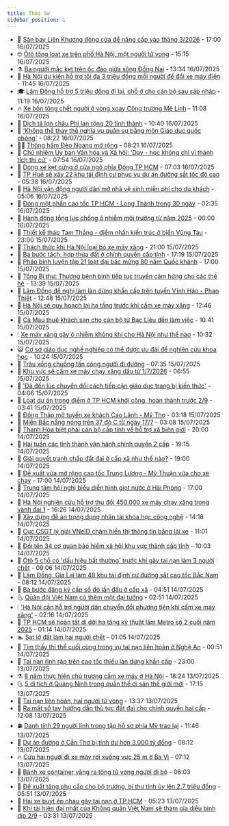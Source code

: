 ```yaml
---
title: Thời Sự
sidebar_position: 1
---
```


<!-- vnexpress-thoi-su:START -->
- 🦒 [Sân bay Liên Khương đóng cửa để nâng cấp vào tháng 3/2026](https://vnexpress.net/san-bay-lien-khuong-dong-cua-de-nang-cap-vao-thang-3-2026-4915222.html) - 17:00 16/07/2025
- 🤓 [Ôtô tông loạt xe trên phố Hà Nội, một người tử vong](https://vnexpress.net/oto-tong-loat-xe-tren-pho-ha-noi-mot-nguoi-tu-vong-4915228.html) - 15:15 16/07/2025
- ⚗️ [Ba người mắc kẹt trên ốc đảo giữa sông Đồng Nai](https://vnexpress.net/ba-nguoi-mac-ket-tren-oc-dao-giua-song-dong-nai-4915208.html) - 13:34 16/07/2025
- 🌊 [Hà Nội dự kiến hỗ trợ tối đa 3 triệu đồng mỗi người để đổi xe máy điện](https://vnexpress.net/ha-noi-du-kien-ho-tro-toi-da-3-trieu-dong-moi-nguoi-de-doi-xe-may-dien-4915178.html) - 11:45 16/07/2025
- 🎓 [Lâm Đồng hỗ trợ 5 triệu đồng đi lại, chỗ ở cho cán bộ sau sáp nhập](https://vnexpress.net/lam-dong-ho-tro-5-trieu-dong-di-lai-cho-o-cho-can-bo-sau-sap-nhap-4915187.html) - 11:19 16/07/2025
- 🔥 [Xe bồn tông chết người ở vòng xoay Công trường Mê Linh](https://vnexpress.net/xe-bon-tong-chet-nguoi-o-vong-xoay-cong-truong-me-linh-4915168.html) - 11:08 16/07/2025
- 🦏 [Dịch tả lợn châu Phi lan rộng 20 tỉnh thành](https://vnexpress.net/dich-ta-lon-chau-phi-lan-rong-20-tinh-thanh-4914974.html) - 10:40 16/07/2025
- 👺 [&#39;Không thể thay thế nghĩa vụ quân sự bằng môn Giáo dục quốc phòng&#39;](https://vnexpress.net/khong-the-thay-the-nghia-vu-quan-su-bang-mon-giao-duc-quoc-phong-4914968.html) - 08:22 16/07/2025
- 🧑‍🏫 [Thông hầm Đèo Ngang mở rộng](https://vnexpress.net/thong-ham-deo-ngang-mo-rong-4915020.html) - 08:21 16/07/2025
- 🚦 [Chủ nhiệm Ủy ban Văn hóa và Xã hội: &#39;Dạy - học không chỉ vì thành tích thi cử&#39;](https://vnexpress.net/chu-nhiem-uy-ban-van-hoa-va-xa-hoi-day-hoc-khong-chi-vi-thanh-tich-thi-cu-4883713.html) - 07:54 16/07/2025
- 🎉 [Dòng xe kẹt cứng ở cửa ngõ phía Đông TP HCM](https://vnexpress.net/dong-xe-ket-cung-o-cua-ngo-phia-dong-tp-hcm-4914983.html) - 07:03 16/07/2025
- 🦒 [TP Huế sẽ xây 22 khu tái định cư phục vụ dự án đường sắt tốc độ cao](https://vnexpress.net/tp-hue-se-xay-22-khu-tai-dinh-cu-phuc-vu-du-an-duong-sat-toc-do-cao-4914519.html) - 05:38 16/07/2025
- 🤗 [Hà Nội vận động người dân mở nhà vệ sinh miễn phí cho du khách](https://vnexpress.net/ha-noi-van-dong-nguoi-dan-mo-nha-ve-sinh-mien-phi-cho-du-khach-4914753.html) - 05:06 16/07/2025
- 💼 [Đóng một phần cao tốc TP HCM - Long Thành trong 30 ngày](https://vnexpress.net/dong-mot-phan-cao-toc-tp-hcm-long-thanh-trong-30-ngay-4914847.html) - 02:35 16/07/2025
- 🤩 [Hành động tổng lực chống ô nhiễm môi trường từ năm 2025](https://vnexpress.net/hanh-dong-tong-luc-chong-o-nhiem-moi-truong-tu-nam-2025-4914558.html) - 00:00 16/07/2025
- 🤡 [Thiết kế tháp Tam Thắng - điểm nhấn kiến trúc ở biển Vũng Tàu](https://vnexpress.net/thiet-ke-thap-tam-thang-diem-nhan-kien-truc-o-bien-vung-tau-4914502.html) - 23:00 15/07/2025
- 💯 [Thách thức khi Hà Nội loại bỏ xe máy xăng](https://vnexpress.net/thach-thuc-khi-ha-noi-loai-bo-xe-may-xang-4913915.html) - 21:00 15/07/2025
- 👺 [Ba bước tách, hợp thửa đất ở chính quyền cấp tỉnh](https://vnexpress.net/ba-buoc-tach-hop-thua-dat-o-chinh-quyen-cap-tinh-4914587.html) - 17:19 15/07/2025
- 🌮 [Pháo binh luyện tập 21 loạt đại bác mừng 80 năm Quốc khánh](https://vnexpress.net/phao-binh-luyen-tap-21-loat-dai-bac-mung-80-nam-quoc-khanh-4914684.html) - 17:00 15/07/2025
- 🥸 [Tổng Bí thư: Thương bệnh binh tiếp tục truyền cảm hứng cho các thế hệ](https://vnexpress.net/tong-bi-thu-thuong-benh-binh-tiep-tuc-truyen-cam-hung-cho-cac-the-he-4914716.html) - 13:39 15/07/2025
- 🐻 [Lâm Đồng đề nghị làm làn dừng khẩn cấp trên tuyến Vĩnh Hảo - Phan Thiết](https://vnexpress.net/lam-dong-de-nghi-lam-lan-dung-khan-cap-tren-tuyen-vinh-hao-phan-thiet-4914711.html) - 12:48 15/07/2025
- 👀 [Hà Nội sẽ quy hoạch lại hạ tầng trước khi cấm xe máy xăng](https://vnexpress.net/ha-noi-se-quy-hoach-lai-ha-tang-truoc-khi-cam-xe-may-xang-4914703.html) - 12:46 15/07/2025
- 🤔 [Cà Mau thuê khách sạn cho cán bộ từ Bạc Liêu đến làm việc](https://vnexpress.net/ca-mau-thue-khach-san-cho-can-bo-tu-bac-lieu-den-lam-viec-4914680.html) - 10:41 15/07/2025
- 🕯 [Xe máy xăng gây ô nhiễm không khí cho Hà Nội như thế nào](https://vnexpress.net/xe-may-xang-gay-o-nhiem-khong-khi-cho-ha-noi-nhu-the-nao-4914462.html) - 10:32 15/07/2025
- 😺 [Cơ sở giáo dục nghề nghiệp có thể được ưu đãi để nghiên cứu khoa học](https://vnexpress.net/co-so-giao-duc-nghe-nghiep-co-the-duoc-uu-dai-de-nghien-cuu-khoa-hoc-4914387.html) - 10:24 15/07/2025
- 🦆 [Trâu xổng chuồng tấn công người đi đường](https://vnexpress.net/trau-xong-chuong-tan-cong-nguoi-di-duong-4914532.html) - 07:35 15/07/2025
- 🧰 [Khu vực sẽ cấm xe máy chạy xăng dầu từ 1/7/2026](https://vnexpress.net/khu-vuc-se-cam-xe-may-chay-xang-dau-tu-1-7-2026-4914528.html) - 06:55 15/07/2025
- 🦍 [&#39;Đã đến lúc chuyển đổi cách tiếp cận giáo dục trang bị kiến thức&#39;](https://vnexpress.net/da-den-luc-chuyen-doi-cach-tiep-can-giao-duc-trang-bi-kien-thuc-4911099.html) - 04:06 15/07/2025
- 🧰 [Loạt dự án trọng điểm ở TP HCM khởi công, hoàn thành trước 2/9](https://vnexpress.net/loat-du-an-trong-diem-o-tp-hcm-khoi-cong-hoan-thanh-truoc-2-9-4914419.html) - 03:41 15/07/2025
- 💃 [Đồng Tháp mở tuyến xe khách Cao Lãnh - Mỹ Tho](https://vnexpress.net/dong-thap-mo-tuyen-xe-khach-cao-lanh-my-tho-4914393.html) - 03:18 15/07/2025
- 🧰 [Miền Bắc nắng nóng trên 37 độ C từ ngày 17/7](https://vnexpress.net/mien-bac-nang-nong-tren-37-do-c-tu-ngay-17-7-4914378.html) - 03:08 15/07/2025
- 🚀 [Thanh Hóa biệt phái cán bộ cấp tỉnh về hỗ trợ xã biên giới](https://vnexpress.net/thanh-hoa-biet-phai-can-bo-cap-tinh-ve-ho-tro-xa-bien-gioi-4914235.html) - 20:00 14/07/2025
- 🎊 [Hai tuần các tỉnh thành vận hành chính quyền 2 cấp](https://vnexpress.net/hai-tuan-cac-tinh-thanh-van-hanh-chinh-quyen-2-cap-4914262.html) - 19:15 14/07/2025
- 🤭 [Giải quyết tranh chấp đất đai ở cấp xã như thế nào?](https://vnexpress.net/giai-quyet-tranh-chap-dat-dai-o-cap-xa-nhu-the-nao-4914127.html) - 19:00 14/07/2025
- 🤗 [Đề xuất vừa mở rộng cao tốc Trung Lương - Mỹ Thuận vừa cho xe chạy](https://vnexpress.net/de-xuat-vua-mo-rong-cao-toc-trung-luong-my-thuan-vua-cho-xe-chay-4914251.html) - 17:00 14/07/2025
- 🌈 [Trung tâm hội nghị biểu diễn hình giọt nước ở Hải Phòng](https://vnexpress.net/trung-tam-hoi-nghi-bieu-dien-hinh-giot-nuoc-o-hai-phong-4913951.html) - 17:00 14/07/2025
- 🦣 [Hà Nội nghiên cứu hỗ trợ thu đổi 450.000 xe máy chạy xăng trong vành đai 1](https://vnexpress.net/ha-noi-nghien-cuu-ho-tro-thu-doi-450-000-xe-may-chay-xang-trong-vanh-dai-1-4914267.html) - 16:26 14/07/2025
- 🎡 [Xây dựng đề án trọng dụng nhân tài khoa học công nghệ](https://vnexpress.net/xay-dung-de-an-trong-dung-nhan-tai-khoa-hoc-cong-nghe-4913987.html) - 14:18 14/07/2025
- 🦏 [Cục CSGT lý giải VNeID chậm hiển thị thông tin bằng lái xe](https://vnexpress.net/cuc-csgt-ly-giai-vneid-cham-hien-thi-thong-tin-bang-lai-xe-4914176.html) - 11:01 14/07/2025
- 🎊 [Đổi tên 34 cơ quan bảo hiểm xã hội khu vực thành cấp tỉnh](https://vnexpress.net/doi-ten-34-co-quan-bao-hiem-xa-hoi-khu-vuc-thanh-cap-tinh-4914162.html) - 10:03 14/07/2025
- 🫶 [Ôtô 5 chỗ có &#39;dấu hiệu bất thường&#39; trước khi gây tai nạn làm 3 người chết](https://vnexpress.net/oto-5-cho-co-dau-hieu-bat-thuong-truoc-khi-gay-tai-nan-lam-3-nguoi-chet-4914010.html) - 09:06 14/07/2025
- 🤔 [Lâm Đồng, Gia Lai làm 48 khu tái định cư đường sắt cao tốc Bắc Nam](https://vnexpress.net/lam-dong-gia-lai-lam-48-khu-tai-dinh-cu-duong-sat-cao-toc-bac-nam-4914043.html) - 08:12 14/07/2025
- 🤠 [Ba bước đăng ký cấp sổ đỏ lần đầu ở cấp xã](https://vnexpress.net/ba-buoc-dang-ky-cap-so-do-lan-dau-o-cap-xa-4913910.html) - 04:51 14/07/2025
- 🌜 [Quân đội Việt Nam có thêm một đại tướng](https://vnexpress.net/quan-doi-viet-nam-co-them-mot-dai-tuong-4913856.html) - 02:51 14/07/2025
- 🕯 [&#39;Hà Nội cần hỗ trợ người dân chuyển đổi phương tiện khi cấm xe máy xăng&#39;](https://vnexpress.net/ha-noi-can-ho-tro-nguoi-dan-chuyen-doi-phuong-tien-khi-cam-xe-may-xang-4913624.html) - 02:16 14/07/2025
- 🤔 [TP HCM sẽ hoàn tất di dời hạ tầng kỹ thuật làm Metro số 2 cuối năm 2025](https://vnexpress.net/tp-hcm-se-hoan-tat-di-doi-ha-tang-ky-thuat-lam-metro-so-2-cuoi-nam-2025-4913748.html) - 01:14 14/07/2025
- 🏊 [Sạt lở đất làm hai người chết](https://vnexpress.net/sat-lo-dat-lam-hai-nguoi-chet-4913772.html) - 01:05 14/07/2025
- 🌮 [Tìm thấy thi thể cuối cùng trong vụ tai nạn liên hoàn ở Nghệ An](https://vnexpress.net/tim-thay-thi-the-cuoi-cung-trong-vu-tai-nan-lien-hoan-o-nghe-an-4913777.html) - 00:51 14/07/2025
- 🫣 [Tai nạn rình rập trên cao tốc thiếu làn dừng khẩn cấp](https://vnexpress.net/tai-nan-rinh-rap-tren-cao-toc-thieu-lan-dung-khan-cap-4913651.html) - 23:00 13/07/2025
- ⚗️ [8 năm thực hiện chủ trương cấm xe máy ở Hà Nội](https://vnexpress.net/8-nam-thuc-hien-chu-truong-cam-xe-may-o-ha-noi-4913737.html) - 18:24 13/07/2025
- 🌜 [5 di tích ở Quảng Ninh trong quần thể di sản thế giới mới](https://vnexpress.net/5-di-tich-o-quang-ninh-trong-quan-the-di-san-the-gioi-moi-4913454.html) - 17:15 13/07/2025
- 🌁 [Tai nạn liên hoàn, hai người tử vong](https://vnexpress.net/tai-nan-lien-hoan-hai-nguoi-tu-vong-4913712.html) - 13:37 13/07/2025
- 🐲 [Ra mắt sổ tay hướng dẫn thủ tục đất đai cho chính quyền hai cấp](https://vnexpress.net/ra-mat-so-tay-huong-dan-thu-tuc-dat-dai-cho-chinh-quyen-hai-cap-4913702.html) - 12:08 13/07/2025
- ⛽️ [Danh tính 29 người lính trong tập hồ sơ phía Mỹ trao lại](https://vnexpress.net/danh-tinh-29-nguoi-linh-trong-tap-ho-so-phia-my-trao-lai-4913667.html) - 11:46 13/07/2025
- 🗽 [Dự án đường ở Cần Thơ bị tính dư hơn 3.000 tỷ đồng](https://vnexpress.net/du-an-duong-o-can-tho-bi-tinh-du-hon-3-000-ty-dong-4913661.html) - 08:12 13/07/2025
- 🔥 [Cứu hai người đi xe máy rơi xuống vực 25 m ở Ba Vì](https://vnexpress.net/cuu-hai-nguoi-di-xe-may-roi-xuong-vuc-25-m-o-ba-vi-4913648.html) - 07:12 13/07/2025
- 💯 [Bánh xe container văng ra tông tử vong người đi bộ](https://vnexpress.net/banh-xe-container-vang-ra-tong-tu-vong-nguoi-di-bo-4913638.html) - 06:03 13/07/2025
- 🦆 [Đề xuất tăng phụ cấp cho bộ trưởng, bí thư tỉnh ủy lên 2,7 triệu đồng](https://vnexpress.net/de-xuat-tang-phu-cap-cho-bo-truong-bi-thu-tinh-uy-len-2-7-trieu-dong-4913606.html) - 05:51 13/07/2025
- 🫣 [Hai xe buýt ép nhau gây tai nạn ở TP HCM](https://vnexpress.net/hai-xe-buyt-ep-nhau-gay-tai-nan-o-tp-hcm-4913632.html) - 05:23 13/07/2025
- 🤡 [Khí tài hiện đại nhất của Không quân Việt Nam sẽ tham gia diễu binh dịp 2/9](https://vnexpress.net/khi-tai-hien-dai-nhat-cua-khong-quan-viet-nam-se-tham-gia-dieu-binh-dip-2-9-4913589.html) - 03:31 13/07/2025<!-- vnexpress-thoi-su:END -->